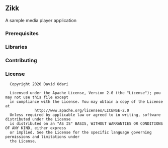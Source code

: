 ## Zikk

A sample media player application

### Prerequisites

### Libraries

### Contributing

### License
```
  Copyright 2020 David Odari
 
  Licensed under the Apache License, Version 2.0 (the "License"); you may not use this file except
  in compliance with the License. You may obtain a copy of the License at
             http://www.apache.org/licenses/LICENSE-2.0
  Unless required by applicable law or agreed to in writing, software distributed under the License
  is distributed on an "AS IS" BASIS, WITHOUT WARRANTIES OR CONDITIONS OF ANY KIND, either express
  or implied. See the License for the specific language governing permissions and limitations under
  the License.
 ```
